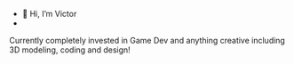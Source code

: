 - 👋 Hi, I’m Victor
- 

Currently completely invested in Game Dev and anything creative including 3D modeling, coding and design!

<!---
VictorAlmeida4213/VictorAlmeida4213 is a ✨ special ✨ repository because its `README.md` (this file) appears on your GitHub profile.
You can click the Preview link to take a look at your changes.
--->
